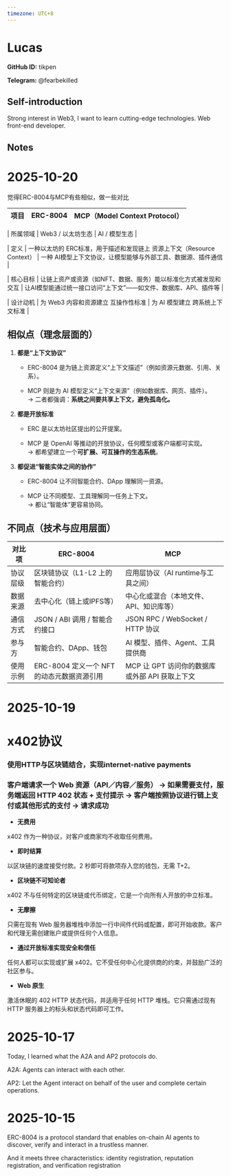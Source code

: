 ```yaml
---
timezone: UTC+8
---
```


# Lucas

**GitHub ID:** tikpen

**Telegram:** @fearbekilled

## Self-introduction

Strong interest in Web3, I want to learn cutting-edge technologies.
Web front-end developer.

## Notes
<!-- Content_START -->
# 2025-10-20
<!-- DAILY_CHECKIN_2025-10-20_START -->
觉得ERC-8004与MCP有些相似，做一些对比

| 项目 | ERC-8004 | MCP（Model Context Protocol） |
| --- | --- | --- |

| 所属领域 | Web3 / 以太坊生态 | AI / 模型生态 |

| 定义 | 一种以太坊的 ERC标准，用于描述和发现链上 资源上下文（Resource Context） | 一种 AI模型上下文协议，让模型能够与外部工具、数据源、插件通信 |

| 核心目标 | 让链上资产或资源（如NFT、数据、服务）能以标准化方式被发现和交互 | 让AI模型能通过统一接口访问“上下文”——如文件、数据库、API、插件等 |

| 设计动机 | 为 Web3 内容和资源建立 互操作性标准 | 为 AI 模型建立 跨系统上下文标准 |

## 相似点（理念层面的）

1.  **都是“上下文协议”**
    
    -   ERC-8004 是为链上资源定义“上下文描述”（例如资源元数据、引用、关系）。
        
    -   MCP 则是为 AI 模型定义“上下文来源”（例如数据库、网页、插件）。  
        → 二者都强调：**系统之间要共享上下文，避免孤岛化。**
        
2.  **都是开放标准**
    
    -   ERC 是以太坊社区提出的公开提案。
        
    -   MCP 是 OpenAI 等推动的开放协议，任何模型或客户端都可实现。  
        → 都希望建立一个**可扩展、可互操作的生态系统**。
        
3.  **都促进“智能实体之间的协作”**
    
    -   ERC-8004 让不同智能合约、DApp 理解同一资源。
        
    -   MCP 让不同模型、工具理解同一任务上下文。  
        → 都让“智能体”更容易协同。
        

## 不同点（技术与应用层面）

| 对比项 | ERC-8004 | MCP |
| --- | --- | --- |
| 协议层级 | 区块链协议（L1-L2 上的智能合约） | 应用层协议（AI runtime与工具之间） |
| 数据来源 | 去中心化（链上或IPFS等） | 中心化或混合（本地文件、API、知识库等） |
| 通信方式 | JSON / ABI 调用 / 智能合约接口 | JSON RPC / WebSocket / HTTP 协议 |
| 参与方 | 智能合约、DApp、钱包 | AI 模型、插件、Agent、工具提供商 |
| 使用示例 | ERC-8004 定义一个 NFT 的动态元数据资源引用 | MCP 让 GPT 访问你的数据库或外部 API 获取上下文 |
<!-- DAILY_CHECKIN_2025-10-20_END -->

# 2025-10-19
<!-- DAILY_CHECKIN_2025-10-19_START -->

# x402协议

### 使用HTTP与区块链结合，实现internet-native payments

### 客户端请求一个 Web 资源（API／内容／服务） → 如果需要支付，服务端返回 HTTP 402 状态 + 支付提示 → 客户端按照协议进行链上支付或其他形式的支付 → 请求成功

-   **无费用**
    

x402 作为一种协议，对客户或商家均不收取任何费用。

-   **即时结算**
    

以区块链的速度接受付款。2 秒即可将款项存入您的钱包，无需 T+2。

-   **区块链不可知论者**
    

x402 不与任何特定的区块链或代币绑定，它是一个向所有人开放的中立标准。

-   **无摩擦**
    

只需在现有 Web 服务器堆栈中添加一行中间件代码或配置，即可开始收款。客户和代理无需创建账户或提供任何个人信息。

-   **通过开放标准实现安全和信任**
    

任何人都可以实现或扩展 x402。它不受任何中心化提供商的约束，并鼓励广泛的社区参与。

-   **Web 原生**
    

激活休眠的 402 HTTP 状态代码，并适用于任何 HTTP 堆栈。它只需通过现有 HTTP 服务器上的标头和状态代码即可工作。
<!-- DAILY_CHECKIN_2025-10-19_END -->

# 2025-10-17
<!-- DAILY_CHECKIN_2025-10-17_START -->


Today, I learned what the A2A and AP2 protocols do.

A2A: Agents can interact with each other.

AP2: Let the Agent interact on behalf of the user and complete certain operations.
<!-- DAILY_CHECKIN_2025-10-17_END -->

# 2025-10-15
<!-- DAILY_CHECKIN_2025-10-15_START -->



ERC-8004 is a protocol standard that enables on-chain AI agents to discover, verify and interact in a trustless manner.

And it meets three characteristics: identity registration, reputation registration, and verification registration
<!-- DAILY_CHECKIN_2025-10-15_END -->
<!-- Content_END -->
